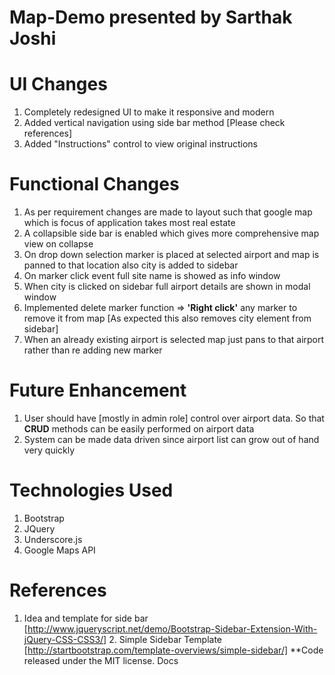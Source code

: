 # Map-Demo presented by Sarthak Joshi

# UI Changes
1. Completely redesigned UI to make it responsive and modern
2. Added vertical navigation using side bar method [Please check references]
3. Added "Instructions" control to view original instructions

# Functional Changes
1. As per requirement changes are made to layout such that google map which is focus of application takes most real estate
2. A collapsible side bar is enabled which gives more comprehensive map view on collapse
3. On drop down selection marker is placed at selected airport and map is panned to that location also city is added to sidebar
4. On marker click event full site name is showed as info window
5. When city is clicked on sidebar full airport details are shown in modal window
5. Implemented delete marker function => **'Right click'** any marker to remove it from map [As expected this also removes city element from sidebar]
6. When an already existing airport is selected map just pans to that airport rather than re adding new marker

# Future Enhancement
1. User should have [mostly in admin role] control over airport data. So that **CRUD** methods can be easily performed on airport data
2. System can be made data driven since airport list can grow out of hand very quickly

# Technologies Used
1. Bootstrap
2. JQuery
3. Underscore.js
4. Google Maps API

# References
1. Idea and template for side bar [http://www.jqueryscript.net/demo/Bootstrap-Sidebar-Extension-With-jQuery-CSS-CSS3/] 2. Simple Sidebar Template [http://startbootstrap.com/template-overviews/simple-sidebar/] **Code released under the MIT license. Docs 
